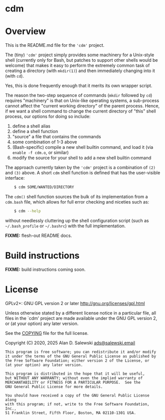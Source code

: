 # cdm

# Overview

This is the README.md file for the `'cdm'` project.

The (tiny) `'cdm'` project simply provides some machinery for a Unix-style
shell (currently only for Bash, but patches to support other shells would be
welcome) that makes it easy to perform the extremely common task of creating a
directory (with `mkdir(1)`) and then immediately changing into it (with `cd`).

Yes, this is done frequently enough that it merits its own wrapper script.

The reason the two-step sequence of commands (`mkdir` followed by `cd`)
requires "machinery" is that on Unix-like operating systems, a sub-process
cannot affect the "current working directory" of the parent process. Hence, if
we want a shell command to change the current directory of "this" shell
process, our options for doing so include:

   1. define a shell alias
   2. define a shell function
   3. "source" a file that contains the commands
   4. some combination of 1-3 above
   5. (Bash-specific) compile a new shell builtin command, and load it (via `enable -f cdm.o`, or similar)
   6. modify the source for your shell to add a new shell builtin command

The approach currently taken by the `'cdm'` project is a combination of `(2)`
and `(3)` above. A short `cdm` shell function is defined that has the
user-visible interface:
```bash
    $ cdm SOME/WANTED/DIRECTORY
```

The `cdm()` shell function sources the bulk of its implementation from a
`cdm.bash` file, which allows for full error checking and niceties such as:
```bash
    $ cdm --help
```
without needlessly cluttering up the shell configuration script (such as
`~/.bash_profile` or `~/.bashrc`) with the full implementation.

**FIXME:** flesh-out README docs.


# Build instructions

**FIXME:** build instructions coming soon.


# License

GPLv2+: GNU GPL version 2 or later <http://gnu.org/licenses/gpl.html>

Unless otherwise stated by a different license notice in a particular file,
all files in the `cdm' project are made available under the GNU GPL version 2,
or (at your option) any later version.

See the [COPYING] file for the full license.

Copyright (C) 2020, 2025 Alan D. Salewski <ads@salewski.email>

    This program is free software; you can redistribute it and/or modify
    it under the terms of the GNU General Public License as published by
    the Free Software Foundation; either version 2 of the License, or
    (at your option) any later version.

    This program is distributed in the hope that it will be useful,
    but WITHOUT ANY WARRANTY; without even the implied warranty of
    MERCHANTABILITY or FITNESS FOR A PARTICULAR PURPOSE.  See the
    GNU General Public License for more details.

    You should have received a copy of the GNU General Public License along
    with this program; if not, write to the Free Software Foundation, Inc.,
    51 Franklin Street, Fifth Floor, Boston, MA 02110-1301 USA.


[COPYING]:  ./COPYING  "file: COPYING"

[BASH_GNU]:  https://www.gnu.org/software/bash/  "GNU Bash: project page at gnu.org"
